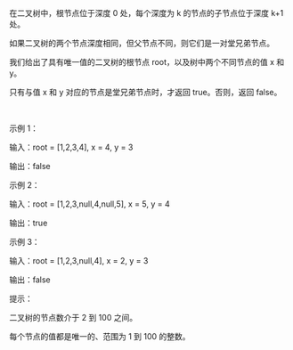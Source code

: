 在二叉树中，根节点位于深度 0 处，每个深度为 k 的节点的子节点位于深度 k+1 处。

如果二叉树的两个节点深度相同，但父节点不同，则它们是一对堂兄弟节点。

我们给出了具有唯一值的二叉树的根节点 root，以及树中两个不同节点的值 x 和 y。

只有与值 x 和 y 对应的节点是堂兄弟节点时，才返回 true。否则，返回 false。

 

示例 1：


输入：root = [1,2,3,4], x = 4, y = 3

输出：false

示例 2：


输入：root = [1,2,3,null,4,null,5], x = 5, y = 4

输出：true

示例 3：



输入：root = [1,2,3,null,4], x = 2, y = 3

输出：false
 

提示：

二叉树的节点数介于 2 到 100 之间。

每个节点的值都是唯一的、范围为 1 到 100 的整数。
